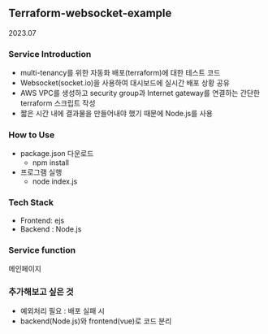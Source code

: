 ## Terraform-websocket-example

2023.07

### Service Introduction
- multi-tenancy를 위한 자동화 배포(terraform)에 대한 테스트 코드
- Websocket(socket.io)을 사용하여 대시보드에 실시간 배포 상황 공유 
- AWS VPC를 생성하고 security group과 Internet gateway를 연결하는 간단한 terraform 스크립트 작성
- 짧은 시간 내에 결과물을 만들어내야 했기 때문에 Node.js를 사용

### How to Use
- package.json 다운로드
  - npm install
- 프로그램 실행
  - node index.js

### Tech Stack
- Frontend: ejs 
- Backend : Node.js

### Service function
메인페이지


### 추가해보고 싶은 것
- 예외처리 필요 : 배포 실패 시  
- backend(Node.js)와 frontend(vue)로 코드 분리 
